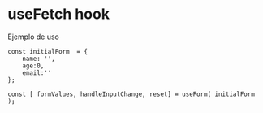 # useFetch hook

Ejemplo de uso

```
const initialForm  = {
    name: '',
    age:0,
    email:''
};

const [ formValues, handleInputChange, reset] = useForm( initialForm );
```
